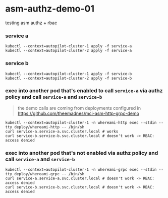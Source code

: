 # asm-authz-demo-01
testing asm authz + rbac 

### service a
```
kubectl --context=autopilot-cluster-1 apply -f service-a
kubectl --context=autopilot-cluster-2 apply -f service-a
```

### service b
```
kubectl --context=autopilot-cluster-1 apply -f service-b
kubectl --context=autopilot-cluster-2 apply -f service-b
```

### exec into another pod that's enabled to call `service-a` via authz policy and call `service-a` and `service-b`
> the demo calls are coming from deployments configured in https://github.com/theemadnes/mci-asm-http-grpc-demo
```
kubectl --context=autopilot-cluster-1 -n whereami-http exec --stdin --tty deploy/whereami-http -- /bin/sh
curl service-a.service-a.svc.cluster.local # works
curl service-b.service-b.svc.cluster.local # doesn't work -> RBAC: access denied
```

### exec into another pod that's not enabled via authz policy and call `service-a` and `service-b`
```
kubectl --context=autopilot-cluster-1 -n whereami-grpc exec --stdin --tty deploy/whereami-grpc -- /bin/sh
curl service-a.service-a.svc.cluster.local # doesn't work -> RBAC: access denied
curl service-b.service-b.svc.cluster.local # doesn't work -> RBAC: access denied
```